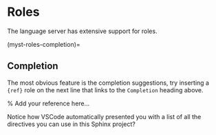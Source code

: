 # Roles

The language server has extensive support for roles.

(myst-roles-completion)=
## Completion

The most obvious feature is the completion suggestions, try inserting a `{ref}` role on the next line that links to the ``Completion`` heading above.

% Add your reference here...

Notice how VSCode automatically presented you with a list of all the directives you can use in this Sphinx project?
